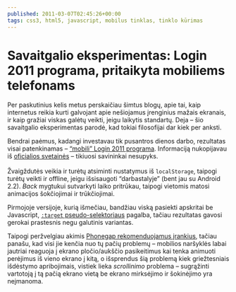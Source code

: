 ```yaml
---
published: 2011-03-07T02:45:26+00:00
tags: css3, html5, javascript, mobilus tinklas, tinklo kūrimas
---
```


# Savaitgalio eksperimentas: Login 2011 programa, pritaikyta mobiliems telefonams

<p>Per paskutinius kelis metus perskaičiau šimtus blogų, apie tai, kaip internetus reikia kurti galvojant apie nešiojamus įrenginius mažais ekranais, ir kaip gražiai viskas galėtų veikti, jeigu laikytis standartų. Deja – šio savaitgalio eksperimentas parodė, kad tokiai filosofijai dar kiek per anksti.</p>
<p>Bendrai paėmus, kadangi investavau tik pusantros dienos darbo, rezultatas visai patenkinamas – <a href="http://dominykas.net/login/">“mobili” Login 2011 programa</a>. Informaciją nukopijavau iš <a href="http://www.login.lt/">oficialios svetainės</a> – tikiuosi savininkai nesupyks.<br>
<span id="more-355"></span><br>
Žvaigždutės veikia ir turėtų atsiminti nustatymus iš <code>localStorage</code>, taipogi turėtų veikti ir offline, jeigu išsisaugoti “darbastalyje” (bent jau su Android 2.2). <i>Back</i> mygtukui sutvarkyti laiko pritrūkau, taipogi vietomis matosi animacijos šokčiojimai ir trūkčiojimai.</p>
<p>Pirmojoje versijoje, kurią išmečiau, bandžiau viską pasiekti apskritai be Javascript, <a href="http://webdesignernotebook.com/css/the-css3-target-pseudo-class-and-css-animations/"><code>:target</code> pseudo-selektoriaus</a> pagalba, tačiau rezultatas gavosi gerokai prastesnis negu galutinis variantas.</p>
<p>Taipogi peržvelgiau akimis <a href="http://www.phonegap.com/tools">Phonegap rekomenduojamus įrankius</a>, tačiau panašu, kad visi jie kenčia nuo tų pačių problemų – mobilios naršyklės labai jautriai reaguoja į ekrano pločio/aukščio pasikeitimus kai tenka animuoti perėjimus iš vieno ekrano į kitą, o išsprendus šią problemą kiek griežtesniais išdėstymo apribojimais, vistiek lieka <i>scrollinimo</i> problema – sugrąžinti vartotoją į tą pačią ekrano vietą be ekrano mirksėjimo ir šokinėjimo yra neįmanoma.</p>